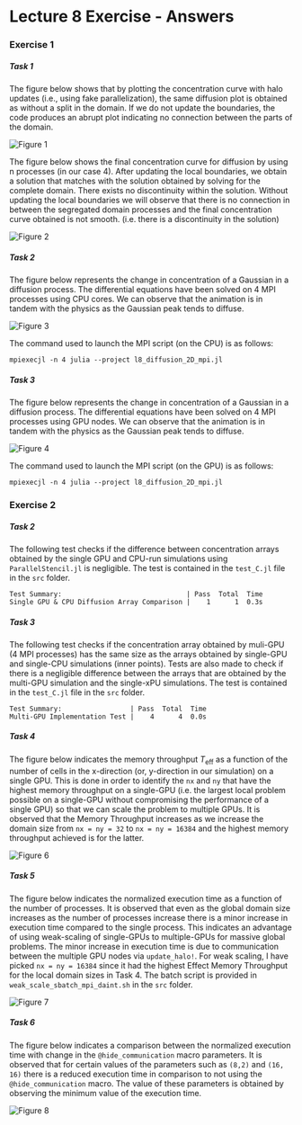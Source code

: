 # Lecture 8 Exercise - Answers


### Exercise 1

##### Task 1 
The figure below shows that by plotting the concentration curve with halo updates (i.e., using fake parallelization), the same diffusion plot is obtained as without a split in the domain. If we do not update the boundaries, the code produces an abrupt plot indicating no connection between the parts of the domain.

![Figure 1](./docs/diffusion_1D_2procs.png)

The figure below shows the final concentration curve for diffusion by using n processes (in our case 4). After updating the local boundaries, we obtain a solution that matches with the solution obtained by solving for the complete domain. There exists no discontinuity within the solution. Without updating the local boundaries we will observe that there is no connection in between the segregated domain processes and the final concentration curve obtained is not smooth. (i.e. there is a discontinuity in the solution)

![Figure 2](./docs/diffusion_1D_nprocs.png)

##### Task 2
The figure below represents the change in concentration of a Gaussian in a diffusion process. The differential equations have been solved on 4 MPI processes using CPU cores. We can observe that the animation is in tandem with the physics as the Gaussian peak tends to diffuse.

![Figure 3](./docs/diffusion_2D_mpi.gif)

The command used to launch the MPI script (on the CPU) is as follows:
```
mpiexecjl -n 4 julia --project l8_diffusion_2D_mpi.jl
```

##### Task 3
The figure below represents the change in concentration of a Gaussian in a diffusion process. The differential equations have been solved on 4 MPI processes using GPU nodes. We can observe that the animation is in tandem with the physics as the Gaussian peak tends to diffuse.

![Figure 4](./docs/diffusion_2D_mpi_gpu.gif)

The command used to launch the MPI script (on the GPU) is as follows:
```
mpiexecjl -n 4 julia --project l8_diffusion_2D_mpi.jl
```

### Exercise 2

##### Task 2
The following test checks if the difference between concentration arrays obtained by the single GPU and CPU-run simulations using `ParallelStencil.jl` is negligible. The test is contained in the `test_C.jl` file in the `src` folder.

```
Test Summary:                               | Pass  Total  Time
Single GPU & CPU Diffusion Array Comparison |    1      1  0.3s
```

##### Task 3
The following test checks if the concentration array obtained by muli-GPU (4 MPI processes) has the same size as the arrays obtained by single-GPU and single-CPU simulations (inner points). Tests are also made to check if there is a negligible difference between the arrays that are obtained by the multi-GPU simulation and the single-xPU simulations. The test is contained in the `test_C.jl` file in the `src` folder.

```
Test Summary:                 | Pass  Total  Time
Multi-GPU Implementation Test |    4      4  0.0s
```

##### Task 4
The figure below indicates the memory throughput $T_{\text{eff}}$ as a function of the number of cells in the x-direction (or, y-direction in our simulation) on a single GPU. This is done in order to identify the `nx` and `ny` that have the highest memory throughput on a single-GPU (i.e. the largest local problem possible on a single-GPU without compromising the performance of a single GPU) so that we can scale the problem to multiple GPUs. It is observed that the Memory Throughput increases as we increase the domain size from  `nx = ny = 32` to `nx = ny = 16384` and the highest memory throughput achieved is for the latter.

![Figure 6](./docs/strong_scaling.png)

##### Task 5
The figure below indicates the normalized execution time as a function of the number of processes. It is observed that even as the global domain size increases as the number of processes increase there is a minor increase in execution time compared to the single process. This indicates an advantage of using weak-scaling of single-GPUs to multiple-GPUs for massive global problems. The minor increase in execution time is due to communication between the multiple GPU nodes via `update_halo!`. For weak scaling, I have picked `nx = ny = 16384` since it had the highest Effect Memory Throughput for the local domain sizes in Task 4. The batch script is provided in `weak_scale_sbatch_mpi_daint.sh` in the `src` folder.

![Figure 7](./docs/weak_scaling.png)

##### Task 6
The figure below indicates a comparison between the normalized execution time with change in the `@hide_communication` macro parameters. It is observed that for certain values of the parameters such as `(8,2)` and `(16, 16)` there is a reduced execution time in comparison to not using the `@hide_communication` macro. The value of these parameters is obtained by observing the minimum value of the execution time.

![Figure 8](./docs/hide_communication.png) 